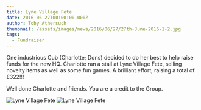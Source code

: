 ```yaml
---
title: Lyne Village Fete
date: 2016-06-27T00:00:00.000Z
author: Toby Athersuch
thumbnail: /assets/images/news/2016/06/27/27th-June-2016-1-2.jpg
tags:
  - Fundraiser
---
```


One industrious Cub (Charlotte; Dons) decided to do her best to help raise funds for the new HQ. Charlotte ran a stall at Lyne Village Fete, selling novelty items as well as some fun games. A brilliant effort, raising a total of £322!!!

Well done Charlotte and friends. You are a credit to the Group.

![Lyne Village Fete](/assets/images/news/2016/06/27/27th-June-2016-1-2.jpg)
![Lyne Village Fete](/assets/images/news/2016/06/27/Lyne-Fair-001.jpg)